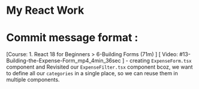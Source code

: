 # My React Work

# Commit message format : 

[Course: 1. React 18 for Beginners > 6-Building Forms (71m) ] [ Video: #13-Building-the-Expense-Form_mp4_4min_36sec ] - creating `ExpenseForm.tsx` component and Revisited our `ExpenseFilter.tsx` component bcoz, we want to define all our `categories` in a single place, so we can reuse them in multiple components.


